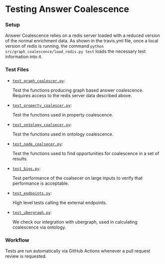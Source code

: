 # Testing Answer Coalescence

### Setup

Answer Coalescence relies on a redis server loaded with a reduced version of the normal enrichment data. As shown in the
travis.yml file, once a local version of redis is running, the command `python src/graph_coalescence/load_redis.py test` 
loads the necessary test information into it.

### Test Files

* [`test_graph_coalescer.py`](test_graph_coalescer.py):

  Test the functions producing graph based answer coalescence.  Requires access to the redis server data described above.

* [`test_property_coalescer.py`](test_property_coalescer.py):

  Test the functions used in property coalescence.  

* [`test_ontology_coalsecer.py`](test_ontology_coalsecer.py):

  Test the functions used in ontology coalescence.  

* [`test_node_coalsecer.py`](test_node_coalsecer.py):

  Test the functions used to find opportunities for coalescence in a set of results.

* [`test_bigs.py`](test_bigs.py):
  
  Test performance of the coalsecer on large inputs to verify that performance is acceptable.

* [`test_endpoints.py`](test_endpoints.py):

  High level tests calling the external endpoints.

* [`test_ubergraph.py`](test_ubergraph.py):
  
  We check our integration with ubergraph, used in calculating coalescence via ontology.

### Workflow

Tests are run automatically via GitHub Actions whenever a pull request review is requested.


